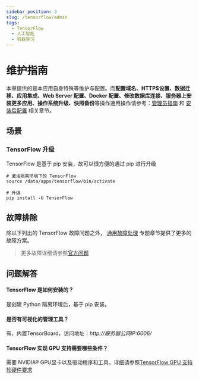 ```yaml
---
sidebar_position: 3
slug: /tensorflow/admin
tags:
  - TensorFlow
  - 人工智能
  - 机器学习
---
```


# 维护指南

本章提供的是本应用自身特殊等维护与配置。而**配置域名、HTTPS设置、数据迁移、应用集成、Web Server 配置、Docker 配置、修改数据库连接、服务器上安装更多应用、操作系统升级、快照备份**等操作通用操作请参考：[管理员指南](../administrator) 和 [安装后配置](../install/setup/) 相关章节。

## 场景

### TensorFlow 升级

TensorFlow 是基于 pip 安装，故可以很方便的通过 pip 进行升级

```
# 激活隔离环境下的 TensorFlow
source /data/apps/tensorflow/bin/activate

# 升级
pip install -U TensorFlow
```

## 故障排除

除以下列出的 TensorFlow 故障问题之外， [通用故障处理](../troubleshoot) 专题章节提供了更多的故障方案。 

> 更多故障详细请参照[官方问题](https://www.tensorflow.org/install/errors)


## 问题解答

#### TensorFlow 是如何安装的？

是创建 Python 隔离环境后，基于 pip 安装。

#### 是否有可视化的管理工具？

有，内置TensorBoard，访问地址：*http://服务器公网IP:6006/*

#### TensorFlow 实现 GPU 支持需要哪些条件？

需要 NVIDIA® GPU显卡以及驱动程序和工具。详细请参照[TensorFlow GPU 支持软硬件要求](https://www.tensorflow.org/install/gpu)